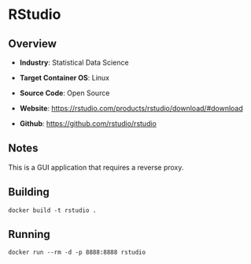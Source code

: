# RStudio

## Overview
- **Industry**: Statistical Data Science

- **Target Container OS**: Linux

- **Source Code**: Open Source

- **Website**: https://rstudio.com/products/rstudio/download/#download

- **Github**: https://github.com/rstudio/rstudio

## Notes

This is a GUI application that requires a reverse proxy.

## Building

```
docker build -t rstudio .
```

## Running

```
docker run --rm -d -p 8888:8888 rstudio
```
